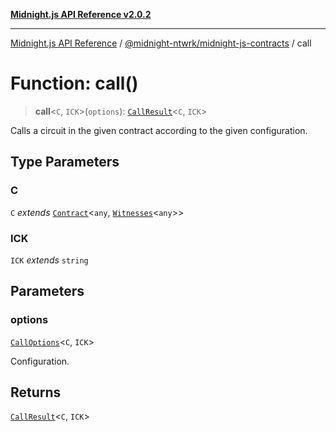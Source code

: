 [**Midnight.js API Reference v2.0.2**](../../../README.md)

***

[Midnight.js API Reference](../../../packages.md) / [@midnight-ntwrk/midnight-js-contracts](../README.md) / call

# Function: call()

> **call**\<`C`, `ICK`\>(`options`): [`CallResult`](../type-aliases/CallResult.md)\<`C`, `ICK`\>

Calls a circuit in the given contract according to the given configuration.

## Type Parameters

### C

`C` *extends* [`Contract`](../../midnight-js-types/interfaces/Contract.md)\<`any`, [`Witnesses`](../../midnight-js-types/type-aliases/Witnesses.md)\<`any`\>\>

### ICK

`ICK` *extends* `string`

## Parameters

### options

[`CallOptions`](../type-aliases/CallOptions.md)\<`C`, `ICK`\>

Configuration.

## Returns

[`CallResult`](../type-aliases/CallResult.md)\<`C`, `ICK`\>
